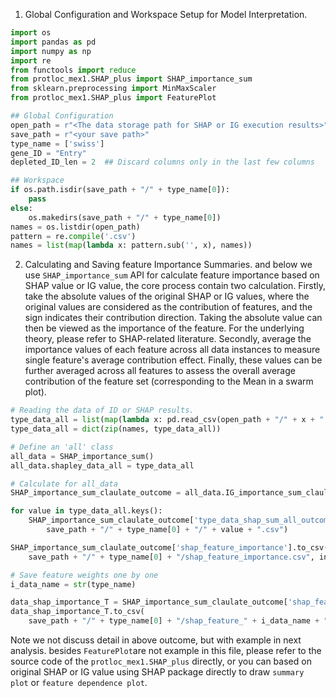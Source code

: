 

1. Global Configuration and Workspace Setup for Model Interpretation. 

```python
import os
import pandas as pd
import numpy as np
import re
from functools import reduce
from protloc_mex1.SHAP_plus import SHAP_importance_sum
from sklearn.preprocessing import MinMaxScaler
from protloc_mex1.SHAP_plus import FeaturePlot

## Global Configuration
open_path = r"<The data storage path for SHAP or IG execution results>"
save_path = r"<your save path>"
type_name = ['swiss']
gene_ID = "Entry"
depleted_ID_len = 2  ## Discard columns only in the last few columns

## Workspace
if os.path.isdir(save_path + "/" + type_name[0]):
    pass
else:
    os.makedirs(save_path + "/" + type_name[0])
names = os.listdir(open_path)
pattern = re.compile('.csv')
names = list(map(lambda x: pattern.sub('', x), names))
```

2. Calculating and Saving feature Importance Summaries. and below we use `SHAP_importance_sum` API for calculate feature importance based on SHAP value or IG value, the core process contain two calculation.  Firstly, take the absolute values of the original SHAP or IG values, where the original values are considered as the contribution of features, and the sign indicates their contribution direction. Taking the absolute value can then be viewed as the importance of the feature. For the underlying theory, please refer to SHAP-related literature. Secondly, average the importance values of each feature across all data instances to measure single feature's average contribution effect. Finally, these values can be further averaged across all features to assess the overall average contribution of the feature set (corresponding to the Mean in a swarm plot). 

```python
# Reading the data of ID or SHAP results.
type_data_all = list(map(lambda x: pd.read_csv(open_path + "/" + x + ".csv", header=0, sep=",", index_col=gene_ID), names))
type_data_all = dict(zip(names, type_data_all))

# Define an 'all' class
all_data = SHAP_importance_sum()
all_data.shapley_data_all = type_data_all

# Calculate for all_data
SHAP_importance_sum_claulate_outcome = all_data.IG_importance_sum_claulate_process(depleted_ID_len=2, file_name=type_name[0] + '_')

for value in type_data_all.keys():
    SHAP_importance_sum_claulate_outcome['type_data_shap_sum_all_outcome'][value].to_csv(
        save_path + "/" + type_name[0] + "/" + value + ".csv")

SHAP_importance_sum_claulate_outcome['shap_feature_importance'].to_csv(
    save_path + "/" + type_name[0] + "/shap_feature_importance.csv", index_label='feature_name')

# Save feature weights one by one
i_data_name = str(type_name)

data_shap_importance_T = SHAP_importance_sum_claulate_outcome['shap_feature_importance_T'].loc[all_data.str_contain(i_data_name,list(SHAP_importance_sum_claulate_outcome['shap_feature_importance_T'].index))]
data_shap_importance_T.to_csv(
    save_path + "/" + type_name[0] + "/shap_feature_" + i_data_name + "_importance_T.csv", index_label='cluster_name')
```

Note we not discuss detail in above outcome, but with example in next analysis. besides `FeaturePlot`are not example in this file, please refer to the source code of the `protloc_mex1.SHAP_plus` directly, or you can based on original SHAP or IG value using SHAP package directly to draw `summary plot` or `feature dependence plot`.
